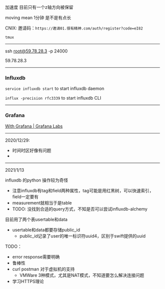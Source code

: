 加速度 目前只有一个z轴方向被保留

moving mean 1分钟 是不是有点长



CNIX: 邀请码：`https://邀请01.很有精神.com/auth/register?code=eI82`

`tmux`

---

ssh root@59.78.28.3 -p 24000

59.78.28.3

---

### Influxdb

`service influxdb start` to start influxdb daemon

`influx -precision rfc3339` to start influxdb CLI

---

### Grafana

[With Grafana | Grafana Labs](https://grafana.com/docs/grafana/latest/getting-started/getting-started/)

---

2020/12/29:

* 时间时区好像有问题
* 

---

2021/1/13

influxdb 的python 操作较为奇怪

* 注意influxdb有tag和field两种属性，tag可能是用红黑树，可以快速索引，field一定要有
* measurement就相当于是table
* TODO: 没找到合适的query方式，不知是否可以尝试influxdb-alchemy

目前用了两个表usertable和data

* usertable和data都要存储public_id
  * public_id记录了user的唯一标识符uuid4，区别于swift提供的uuid

TODO：

* error response需要明确
* 鲁棒性
* curl postman 对于虚拟机的支持
  * VMWare 3种模式，尤其是NAT模式，不知道要怎么解决连接问题
* 学习HTTPS理论